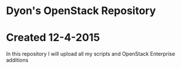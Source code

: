 # Dyon's OpenStack Repository
# Created 12-4-2015

In this repository I will upload all my scripts and OpenStack Enterprise additions

